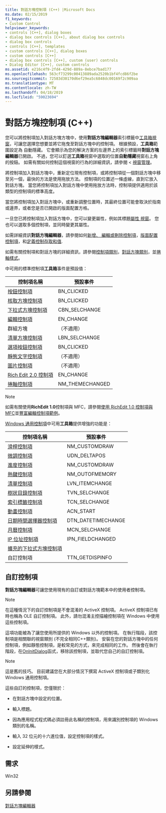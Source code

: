 ```yaml
---
title: 對話方塊控制項 (C++) |Microsoft Docs
ms.date: 02/15/2019
f1_keywords:
- Custom Control
helpviewer_keywords:
- controls [C++], dialog boxes
- dialog box controls [C++], about dialog box controls
- dialog box controls
- controls [C++], templates
- custom controls [C++], dialog boxes
- custom controls [C++]
- dialog box controls [C++], custom (user) controls
- Dialog Editor [C++], custom controls
ms.assetid: e216c4f9-2fd4-429d-889a-8ebce7bad177
ms.openlocfilehash: 563cf73299c00413889ada2520b1bf4fcd86f2be
ms.sourcegitcommit: 72583d30170d6ef29ea5c6848dc00169f2c909aa
ms.translationtype: MT
ms.contentlocale: zh-TW
ms.lasthandoff: 04/18/2019
ms.locfileid: "59023694"
---
```

# <a name="dialog-box-controls-c"></a>對話方塊控制項 (C++)

您可以將控制項加入對話方塊方塊中，使用**對話方塊編輯器**索引標籤中[工具箱視窗](/visualstudio/ide/reference/toolbox)，可讓您選擇您想要並將它拖曳至對話方塊中的控制項。 根據預設，**工具箱**範圍設定為 自動隱藏。 它會顯示為您的解決方案的左邊界上的索引標籤時**對話方塊編輯器**已開啟。 不過，您可以釘選**工具箱**視窗中選取的位置**自動隱藏**視窗右上角的按鈕。 如需有關如何控制這個視窗的行為的詳細資訊，請參閱 <<c0> [ 視窗管理](/visualstudio/ide/customizing-window-layouts-in-visual-studio)。

將控制項加入對話方塊中，重新定位現有控制項，或將控制項從一個對話方塊中移至另一個，最快的方法是使用拖放方法。 控制項的位置述一條虛線，直到它放入對話方塊。 當您將控制項加入對話方塊中使用拖放方法時，控制項提供適用於該類型的控制項的標準高度。

當您將控制項加入對話方塊中，或重新調整位置時，其最終位置可能會取決於指南或邊界，或者您是否已開啟的版面配置方格。

一旦您已將控制項加入對話方塊中，您可以變更屬性，例如其標題[屬性 視窗](/visualstudio/ide/reference/properties-window)。 您也可以選取多個控制項，並同時變更其屬性。

如需詳細資訊**對話方塊編輯器**，請參閱如何[新增、 編輯或刪除控制項](adding-editing-or-deleting-controls.md)，[版面配置控制項](../windows/arrangement-of-controls-on-dialog-boxes.md)，和[定義控制存取和值](../windows/defining-mnemonics-access-keys.md).

如需有關控制項和對話方塊的詳細資訊，請參閱[控制項類別](../mfc/control-classes.md)，[對話方塊類別](../mfc/dialog-box-classes.md)，並[捲軸樣式](../mfc/reference/styles-used-by-mfc.md#scroll-bar-styles)。

中可用的標準控制項**工具箱**事件是預設值：

|控制項名稱|預設事件|
|---|---|
|[按鈕控制項](../mfc/reference/cbutton-class.md)|BN_CLICKED|
|[核取方塊控制項](../mfc/reference/styles-used-by-mfc.md#button-styles)|BN_CLICKED|
|[下拉式方塊控制項](../mfc/reference/ccombobox-class.md)|CBN_SELCHANGE|
|[編輯控制項](../mfc/reference/cedit-class.md)|EN_CHANGE|
|群組方塊|（不適用）|
|[清單方塊控制項](../mfc/reference/clistbox-class.md)|LBN_SELCHANGE|
|[選項按鈕控制項](../mfc/reference/styles-used-by-mfc.md#button-styles)|BN_CLICKED|
|[靜態文字控制項](../mfc/reference/cstatic-class.md)|（不適用）|
|[圖片控制項](../mfc/reference/cpictureholder-class.md)|（不適用）|
|[Rich Edit 2.0 控制項](../mfc/using-cricheditctrl.md)|EN_CHANGE|
|[捲軸控制項](../mfc/reference/cscrollbar-class.md)|NM_THEMECHANGED|

> [!NOTE]
> 如需有關使用**RichEdit 1.0**控制項與 MFC，請參閱[使用 RichEdit 1.0 控制項與 MFC](../windows/using-the-richedit-1-0-control-with-mfc.md)並[豐富編輯控制項範例](../mfc/rich-edit-control-examples.md)。

[Windows 通用控制項](../mfc/controls-mfc.md)中可用**工具箱**提供增強的功能是：

|控制項名稱|預設事件|
|---|---|
|[滑桿控制項](../mfc/slider-control-styles.md)|NM_CUSTOMDRAW|
|[微調控制項](../mfc/using-cspinbuttonctrl.md)|UDN_DELTAPOS|
|[進度控制項](../mfc/styles-for-the-progress-control.md)|NM_CUSTOMDRAW|
|[熱鍵控制項](../mfc/using-a-hot-key-control.md)|NM_OUTOFMEMORY|
|[清單控制項](../mfc/list-control-and-list-view.md)|LVN_ITEMCHANGE|
|[樹狀目錄控制項](../mfc/tree-control-styles.md)|TVN_SELCHANGE|
|[索引標籤控制項](../mfc/tab-controls-and-property-sheets.md)|TCN_SELCHANGE|
|[動畫控制項](../mfc/using-an-animation-control.md)|ACN_START|
|[日期時間選擇器控制項](../mfc/creating-the-date-and-time-picker-control.md)|DTN_DATETIMECHANGE|
|[月曆控制項](../mfc/month-calendar-control-examples.md)|MCN_SELCHANGE|
|[IP 位址控制項](../mfc/reference/cipaddressctrl-class.md)|IPN_FIELDCHANGED|
|[擴充的下拉式方塊控制項](../mfc/creating-an-extended-combo-box-control.md)||
|自訂控制項|TTN_GETDISPINFO|

## <a name="custom-controls"></a>自訂控制項

**對話方塊編輯器**可讓您使用現有的自訂或對話方塊範本中的使用者控制項。

> [!NOTE]
> 在這種情況下的自訂控制項是不會混淆的 ActiveX 控制項。 ActiveX 控制項已有時也稱為 OLE 自訂控制項。 此外，請勿混淆主控描繪控制項在 Windows 中使用這些控制項。

這項功能被為了讓您使用所提供的 Windows 以外的控制項。 在執行階段，該控制項是相關聯的視窗類別 (不完全相同C++類別)。 安裝在您的對話方塊中的任何控制項，例如靜態控制項，是較常見的方式，來完成相同的工作。 然後會在執行階段，在[OnInitDialog](../mfc/reference/cdialog-class.md#oninitdialog)函式，移除該控制項，並取代您自己的自訂控制項。

> [!NOTE]
> 這是舊的技巧。 目前建議您在大部分情況下撰寫 ActiveX 控制項或子類別化 Windows 通用控制項。

這些自訂的控制項，您僅限於：

- 在對話方塊中設定的位置。

- 輸入標題。

- 因為應用程式程式碼必須註冊此名稱的控制項，用來識別控制項的 Windows 類別的名稱。

- 輸入 32 位元的十六進位值，設定控制項的樣式。

- 設定延伸的樣式。

## <a name="requirements"></a>需求

Win32

## <a name="see-also"></a>另請參閱

[對話方塊編輯器](../windows/dialog-editor.md)<br/>

<!--
[Adding Event Handlers for Dialog Box Controls](../windows/adding-event-handlers-for-dialog-box-controls.md)<br/>
[Dialog Box Controls and Variable Types](../ide/dialog-box-controls-and-variable-types.md)<br/>
[Controls](../mfc/controls-mfc.md)<br/>-->